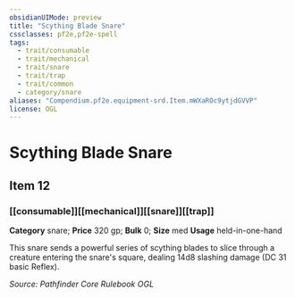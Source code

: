 ```yaml
---
obsidianUIMode: preview
title: "Scything Blade Snare"
cssclasses: pf2e,pf2e-spell
tags:
  - trait/consumable
  - trait/mechanical
  - trait/snare
  - trait/trap
  - trait/common
  - category/snare
aliases: "Compendium.pf2e.equipment-srd.Item.mWXaROc9ytjdGVVP"
license: OGL
---
```

# Scything Blade Snare
## Item 12
### [[consumable]][[mechanical]][[snare]][[trap]]

**Category** snare; 
**Price** 320 gp; 
**Bulk** 0; **Size** med
**Usage** held-in-one-hand

This snare sends a powerful series of scything blades to slice through a creature entering the snare's square, dealing 14d8 slashing damage (DC 31 basic Reflex).

*Source: Pathfinder Core Rulebook*
*OGL*